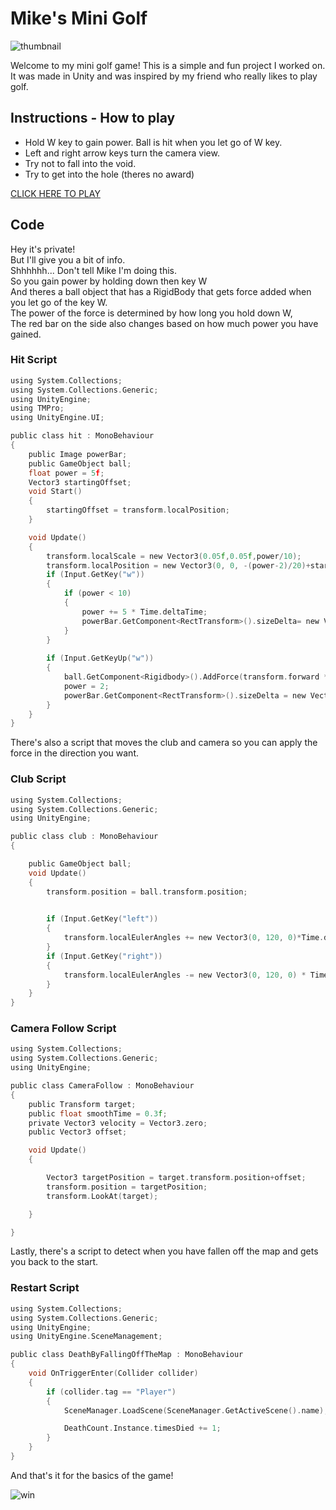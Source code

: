 Mike's Mini Golf
================

![thumbnail](https://user-images.githubusercontent.com/61642101/230894357-90451e62-71a0-42d2-867f-b62c9cb67599.png)

Welcome to my mini golf game! This is a simple and fun project I worked on.<br> It was made in Unity and was inspired by my friend who really likes to play golf.

Instructions - How to play
------------------

- Hold W key to gain power. Ball is hit when you let go of W key.
- Left and right arrow keys turn the camera view.
- Try not to fall into the void.
- Try to get into the hole (theres no award)

[CLICK HERE TO PLAY](mikes_mini_golf/index.html)

Code 
------
Hey it's private!
<br>But I'll give you a bit of info.
<br>Shhhhhh... Don't tell Mike I'm doing this.
<br>So you gain power by holding down then key W
<br>And theres a ball object that has a RigidBody that gets force added when you let go of the key W.
<br>The power of the force is determined by how long you hold down W,
<br>The red bar on the side also changes based on how much power you have gained.


### Hit Script

  
  
~~~c
using System.Collections;
using System.Collections.Generic;
using UnityEngine;
using TMPro;
using UnityEngine.UI;

public class hit : MonoBehaviour
{
    public Image powerBar;
    public GameObject ball;
    float power = 5f;
    Vector3 startingOffset;
    void Start()
    {
        startingOffset = transform.localPosition;
    }

    void Update()
    {
        transform.localScale = new Vector3(0.05f,0.05f,power/10);
        transform.localPosition = new Vector3(0, 0, -(power-2)/20)+startingOffset;
        if (Input.GetKey("w"))
        {
            if (power < 10)
            {
                power += 5 * Time.deltaTime;
                powerBar.GetComponent<RectTransform>().sizeDelta= new Vector2(30f,(power - 2) * 41.1625f );
            }
        }
  
        if (Input.GetKeyUp("w"))
        {
            ball.GetComponent<Rigidbody>().AddForce(transform.forward * power, ForceMode.Impulse);
            power = 2;
            powerBar.GetComponent<RectTransform>().sizeDelta = new Vector2(30f, 0);
        }
    }
}
~~~

There's also a script that moves the club and camera so you can apply the force in the direction you want.

### Club Script
  
~~~c
using System.Collections;
using System.Collections.Generic;
using UnityEngine;

public class club : MonoBehaviour
{

    public GameObject ball;
    void Update()
    {
        transform.position = ball.transform.position;

        
        if (Input.GetKey("left"))
        {
            transform.localEulerAngles += new Vector3(0, 120, 0)*Time.deltaTime;
        }
        if (Input.GetKey("right"))
        {
            transform.localEulerAngles -= new Vector3(0, 120, 0) * Time.deltaTime;
        }
    }
}

~~~
 
### Camera Follow Script

~~~c
using System.Collections;
using System.Collections.Generic;
using UnityEngine;

public class CameraFollow : MonoBehaviour
{
    public Transform target;
    public float smoothTime = 0.3f;
    private Vector3 velocity = Vector3.zero;
    public Vector3 offset;

    void Update()
    {

        Vector3 targetPosition = target.transform.position+offset;
        transform.position = targetPosition;
        transform.LookAt(target);

    }

}
~~~

Lastly, there's a script to detect when you have fallen off the map and gets you back to the start.

### Restart Script

~~~c
using System.Collections;
using System.Collections.Generic;
using UnityEngine;
using UnityEngine.SceneManagement;

public class DeathByFallingOffTheMap : MonoBehaviour
{
    void OnTriggerEnter(Collider collider)
    {
        if (collider.tag == "Player")
        {
            SceneManager.LoadScene(SceneManager.GetActiveScene().name);

            DeathCount.Instance.timesDied += 1;
        }
    }
}
~~~

And that's it for the basics of the game!

![win](https://user-images.githubusercontent.com/61642101/230899820-c8b60f06-0068-4b2f-a03b-2eb8f46dbb9e.png)
